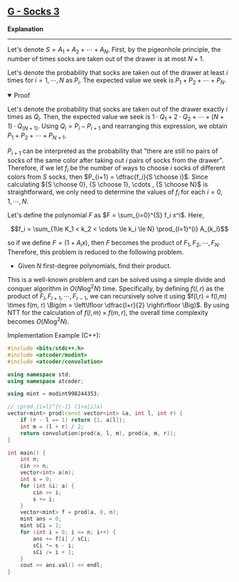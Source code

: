 ## [G - Socks 3](https://atcoder.jp/contests/abc352/tasks/abc352_g)

<!-- 
**解説**

---

以下、$S = A_1 + A_2 + \cdots + A_N$ とおきます。まず、タンスから靴下を取り出す回数は鳩の巣原理より $N+1$ 回以下です。

$i = 1, \cdots, N$ について、タンスから靴下を取り出す回数が $i$ 回 **以上**である確率を $P_i$ とおきます。求める期待値は $P_1 + P_2 + \cdots + P_N$ です。

<details open=""><summary>簡単な証明</summary>

タンスから靴下を取り出す回数が $i$ 回 **ちょうど**である確率を $Q_i$ とおくと、求める期待値は $1. Q_1 + 2.Q_2 + \cdots + (N+1).Q_(N+1)$ です。$Q_i = P_i - P_{i+1}$ を用いてこの式を変形すると、$P_1 + P_2 + \cdots +P_{N+1}$ が得られます。

</details>

$P_{i+1}$ は「タンスから靴下を $i$ 枚取り出した段階でまだ同じ色の靴下の組が存在しない確率」と言い換えることができます。したがって、$S$ 枚の中から色が相異なる $i$ 枚の靴下を選ぶ方法の数を $f_i$ とおくと、$P_{i+1} = \dfrac{f_i}{S \choose i}$ です。${S \choose 0}, {S \choose 1}, \cdots , {S \choose N}$ を求めることは容易なため、あとは各 $i = 0, 1, \cdots, N$ について $f_i の値が求まれば良いことになります。

多項式 $F$ を $F = \sum_{i=0}^{S} f_i x^i$ と定義します。ここで、

$$f_i = \sum_{1\le K_1 < k_2 < \cdots \le k_i \le N} \prod_{l=1}^{i} A_{k_l}$$

ですから、$F = (1 + A_i x)$ と定義すると、$F$ は $F_1, F_2, \cdots, F_N$ の総積になります。よって、本問題は以下の問題に帰着されます。

* $1$ 次多項式が $N$ 個与えられるので、その総積を求めよ。

これは有名な問題であり、シンプルな分割統治法によって $O(N \log^2 N)$ で解くことができます。具体的には、$f(l, r)$ を $F_l, F_{l+1}, \cdots, F_{r-1}$ の総積と定義した上で、$f(l,r) = f(l,m) \times f(m, r) \Big(m = \left\lfloor \dfrac{l+r}{2} \right\rfloor \Big)$ を用いて再帰的に解いていけばよいです。$f(l, m) \times f(m, r)$ の計算に NTT を用いれば全体の計算量が $O(N \log^2 N)$ になります。

実装例 (C++): -->

**Explanation**

---

Let's denote $S = A_1 + A_2 + \cdots + A_N$. First, by the pigeonhole principle, the number of times socks are taken out of the drawer is at most $N+1$.

Let's denote the probability that socks are taken out of the drawer at least $i$ times for $i = 1, \cdots, N$ as $P_i$. The expected value we seek is $P_1 + P_2 + \cdots + P_N$.

<details open=""><summary>Proof</summary>

Let's denote the probability that socks are taken out of the drawer exactly $i$ times as $Q_i$. Then, the expected value we seek is $1 \cdot Q_1 + 2 \cdot Q_2 + \cdots + (N+1) \cdot Q_(N+1)$. Using $Q_i = P_i - P_{i+1}$ and rearranging this expression, we obtain $P_1 + P_2 + \cdots +P_{N+1}$.

</details>

$P_{i+1}$ can be interpreted as the probability that "there are still no pairs of socks of the same color after taking out $i$ pairs of socks from the drawer". Therefore, if we let $f_i$ be the number of ways to choose $i$ socks of different colors from $S$ socks, then $P_{i+1} = \dfrac{f_i}{S \choose i}$. Since calculating ${S \choose 0}, {S \choose 1}, \cdots , {S \choose N}$ is straightforward, we only need to determine the values of $f_i$ for each $i = 0, 1, \cdots, N$.

Let's define the polynomial $F$ as $F = \sum_{i=0}^{S} f_i x^i$. Here,

$$f_i = \sum_{1\le K_1 < k_2 < \cdots \le k_i \le N} \prod_{l=1}^{i} A_{k_l}$$

so if we define $F = (1 + A_i x)$, then $F$ becomes the product of $F_1, F_2, \cdots, F_N$. Therefore, this problem is reduced to the following problem.

* Given $N$ first-degree polynomials, find their product.

This is a well-known problem and can be solved using a simple divide and conquer algorithm in $O(N \log^2 N)$ time. Specifically, by defining $f(l, r)$ as the product of $F_l, F_{l+1}, \cdots, F_{r-1}$, we can recursively solve it using $f(l,r) = f(l,m) \times f(m, r) \Big(m = \left\lfloor \dfrac{l+r}{2} \right\rfloor \Big)$. By using NTT for the calculation of $f(l, m) \times f(m, r)$, the overall time complexity becomes $O(N \log^2 N)$.

Implementation Example (C++):

```cpp
#include <bits/stdc++.h>
#include <atcoder/modint>
#include <atcoder/convolution>

using namespace std;
using namespace atcoder;

using mint = modint998244353;

// \prod_{i=l}^{r-1} (1+a[i]x)
vector<mint> prod(const vector<int> &a, int l, int r) {
    if (r - l == 1) return {1, a[l]};
    int m = (l + r) / 2;
    return convolution(prod(a, l, m), prod(a, m, r));
}

int main() {
    int n;
    cin >> n;
    vector<int> a(n);
    int s = 0;
    for (int &i: a) {
        cin >> i;
        s += i;
    }
    vector<mint> f = prod(a, 0, n);
    mint ans = 0;
    mint sCi = 1;
    for (int i = 0; i <= n; i++) {
        ans += f[i] / sCi;
        sCi *= s - i;
        sCi /= i + 1;
    }
    cout << ans.val() << endl;
}
```
